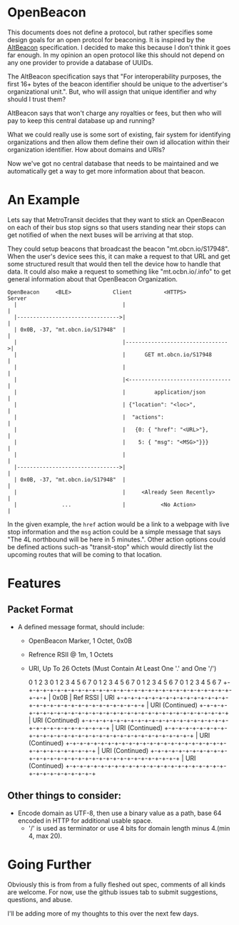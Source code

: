 # OpenBeacon

This documents does not define a protocol, but rather specifies some design
goals for an open protcol for beaconing. It is inspired by the
[AltBeacon](http://altbeacon.org/) specification. I decided to make this because
I don't think it goes far enough. In my opinion an open protocol like this
should not depend on any one provider to provide a database of UUIDs.

The AltBeacon specification says that "For interoperability purposes, the first
16+ bytes of the beacon identifier should be unique to the advertiser's
organizational unit.". But, who will assign that unique identifier and why
should I trust them?

AltBeacon says that won't charge any royalties or fees, but then who will pay to
keep this central database up and running?

What we could really use is some sort of existing, fair system for identifying
organizations and then allow them define their own id allocation within their
organization identifier. How about domains and URIs?

Now we've got no central database that needs to be maintained and we
automatically get a way to get more information about that beacon.

# An Example
Lets say that MetroTransit decides that they want to stick an OpenBeacon on each
of their bus stop signs so that users standing near their stops can get notified
of when the next buses will be arriving at that stop.

They could setup beacons that broadcast the beacon "mt.obcn.io/S17948". When the
user's device sees this, it can make a request to that URL and get some
structured result that would then tell the device how to handle that data. It
could also make a request to something like "mt.ocbn.io/.info" to get general
information about that OpenBeacon Organization.

    OpenBeacon     <BLE>             Client          <HTTPS>           Server
      |                                 |                                 |
      |-------------------------------->|                                 |
      | 0x0B, -37, "mt.obcn.io/S17948"  |                                 |
      |                                 |-------------------------------->|
      |                                 |      GET mt.obcn.io/S17948      |
      |                                 |                                 |
      |                                 |<--------------------------------|
      |                                 |         application/json        |
      |                                 | {"location": "<loc>",           |
      |                                 |  "actions":                     |
      |                                 |   {0: { "href": "<URL>"},       |
      |                                 |    5: { "msg": "<MSG>"}}}       |
      |                                 |                                 |
      |-------------------------------->|                                 |
      | 0x0B, -37, "mt.obcn.io/S17948"  |                                 |
      |                                 |     <Already Seen Recently>     |
      |              ...                |           <No Action>           |

In the given example, the `href` action would be a link to a webpage with live
stop information and the `msg` action could be a simple message that says "The
4L northbound will be here in 5 minutes.". Other action options could be defined
actions such-as "transit-stop" which would directly list the upcoming routes
that will be coming to that location.

# Features
## Packet Format

* A defined message format, should include:
  - OpenBeacon Marker, 1 Octet, 0x0B
  - Refrence RSII @ 1m, 1 Octets
  - URI, Up To 26 Octets (Must Contain At Least One '.' and One '/')


     0               1               2               3
     0 1 2 3 4 5 6 7 0 1 2 3 4 5 6 7 0 1 2 3 4 5 6 7 0 1 2 3 4 5 6 7 
    +-+-+-+-+-+-+-+-+-+-+-+-+-+-+-+-+-+-+-+-+-+-+-+-+-+-+-+-+-+-+-+-+
    |      0x0B     |    Ref RSSI   |               URI
    +-+-+-+-+-+-+-+-+-+-+-+-+-+-+-+-+-+-+-+-+-+-+-+-+-+-+-+-+-+-+-+-+
    |   URI (Continued)
    +-+-+-+-+-+-+-+-+-+-+-+-+-+-+-+-+-+-+-+-+-+-+-+-+-+-+-+-+-+-+-+-+
    |   URI (Continued)
    +-+-+-+-+-+-+-+-+-+-+-+-+-+-+-+-+-+-+-+-+-+-+-+-+-+-+-+-+-+-+-+-+
    |   URI (Continued)
    +-+-+-+-+-+-+-+-+-+-+-+-+-+-+-+-+-+-+-+-+-+-+-+-+-+-+-+-+-+-+-+-+
    |   URI (Continued)
    +-+-+-+-+-+-+-+-+-+-+-+-+-+-+-+-+-+-+-+-+-+-+-+-+-+-+-+-+-+-+-+-+
    |   URI (Continued)
    +-+-+-+-+-+-+-+-+-+-+-+-+-+-+-+-+-+-+-+-+-+-+-+-+-+-+-+-+-+-+-+-+
    |   URI (Continued)
    +-+-+-+-+-+-+-+-+-+-+-+-+-+-+-+-+-+-+-+-+-+-+-+-+-+-+-+-+-+-+-+-+

## Other things to consider:
* Encode domain as UTF-8, then use a binary value as a path, base 64 encoded in
  HTTP for additional usable space.
  - '/' is used as terminator or use 4 bits for domain length minus 4.(min 4, 
    max 20).


# Going Further
Obviously this is from from a fully fleshed out spec, comments of all kinds are
welcome. For now, use the github issues tab to submit suggestions, questions,
and abuse.

I'll be adding more of my thoughts to this over the next few days.